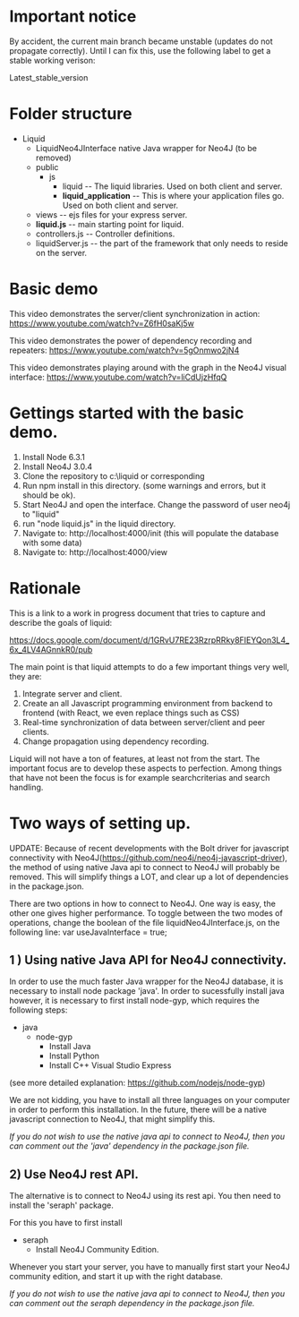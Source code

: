 # Important notice

By accident, the current main branch became unstable (updates do not propagate correctly). Until I can fix this, use the following label to get a stable working verison:

Latest_stable_version

# Folder structure

* Liquid
	* LiquidNeo4JInterface   native Java wrapper for Neo4J (to be removed)
	* public 
		* js
			* liquid  -- The liquid libraries. Used on both client and server.
			* **liquid_application**  -- This is where your application files go. Used on both client and server. 
	* views -- ejs files for your express server. 
	* **liquid.js** -- main starting point for liquid.
	* controllers.js -- Controller definitions. 
	* liquidServer.js -- the part of the framework that only needs to reside on the server.  


# Basic demo

This video demonstrates the server/client synchronization in action:
https://www.youtube.com/watch?v=Z6fH0saKj5w

This video demonstrates the power of dependency recording and repeaters:
https://www.youtube.com/watch?v=5gOnmwo2jN4

This video demonstrates playing around with the graph in the Neo4J visual interface:
https://www.youtube.com/watch?v=liCdUjzHfqQ



# Gettings started with the basic demo.

1. Install Node 6.3.1
2. Install Neo4J 3.0.4
3. Clone the repository to c:\liquid or corresponding
4. Run npm install in this directory. (some warnings and errors, but it should be ok). 
5. Start Neo4J and open the interface. Change the password of user neo4j to "liquid"
6. run "node liquid.js" in the liquid directory.
7. Navigate to: http://localhost:4000/init  (this will populate the database with some data)
8. Navigate to: http://localhost:4000/view

# Rationale

This is a link to a work in progress document that tries to capture and describe the goals of liquid: 

https://docs.google.com/document/d/1GRvU7RE23RzrpRRky8FIEYQon3L4_6x_4LV4AGnnkR0/pub

The main point is that liquid attempts to do a few important things very well, they are:

1. Integrate server and client.
2. Create an all Javascript programming environment from backend to frontend (with React, we even replace things such as CSS)
3. Real-time synchronization of data between server/client and peer clients. 
4. Change propagation using dependency recording. 

Liquid will not have a ton of features, at least not from the start. The important focus are to develop these aspects to perfection. Among things that have not been the focus is for example searchcriterias and search handling.


# Two ways of setting up. 

UPDATE: Because of recent developments with the Bolt driver for javascript connectivity with Neo4J(https://github.com/neo4j/neo4j-javascript-driver), the method of using native Java api to connect to Neo4J will probably be removed. This will simplify things a LOT, and clear up a lot of dependencies in the package.json.

There are two options in how to connect to Neo4J. One way is easy, the other one gives higher performance. To toggle between the two modes of operations, change the boolean of the file liquidNeo4JInterface.js, on the following line: 
	var useJavaInterface = true;
	
	
## 1 ) Using native Java API for Neo4J connectivity.
In order to use the much faster Java wrapper for the Neo4J database, it is necessary to install node package 'java'. In order to sucessfully install java however, it is necessary to first install node-gyp, which requires the following steps:

* java 
	* node-gyp
		* Install Java
		* Install Python
		* Install C++ Visual Studio Express 

(see more detailed explanation: https://github.com/nodejs/node-gyp)

We are not kidding, you have to install all three languages on your computer in order to perform this installation. In the future, there will be a native javascript connection to Neo4J, that might simplify this. 

_If you do not wish to use the native java api to connect to Neo4J, then you can comment out the 'java' dependency in the package.json file._



## 2) Use Neo4J rest API. 
The alternative is to connect to Neo4J using its rest api. You then need to install the 'seraph' package. 

For this you have to first install 

* seraph
	* Install Neo4J Community Edition. 

Whenever you start your server, you have to manually first start your Neo4J community edition, and start it up with the right database. 

_If you do not wish to use the native java api to connect to Neo4J, then you can comment out the seraph dependency in the package.json file._




